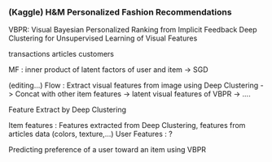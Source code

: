 ###  (Kaggle) H&M Personalized Fashion Recommendations 

VBPR: Visual Bayesian Personalized Ranking from Implicit Feedback
Deep Clustering for Unsupervised Learning of Visual Features

transactions
articles 
customers 

MF : inner product of latent factors of user and item -> SGD




(editing...)
Flow : Extract visual features from image using Deep Clustering -> Concat with other item features -> latent visual features of VBPR -> 
.... 


Feature Extract by Deep Clustering

Item features : Features extracted from Deep Clustering, features from articles data (colors, texture,...)
User Features : ? 

Predicting preference of a user toward an item using VBPR

